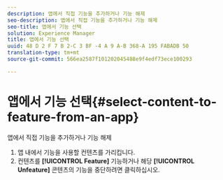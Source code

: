 ```yaml
---
description: 앱에서 직접 기능을 추가하거나 기능 해제
seo-description: 앱에서 직접 기능을 추가하거나 기능 해제
seo-title: 앱에서 기능 선택
solution: Experience Manager
title: 앱에서 기능 선택
uuid: 48 D 2 F 7 B 2-C 3 BF -4 A 9 A-B 368-A 195 FABADB 50
translation-type: tm+mt
source-git-commit: 566ea2587f101202045488e9f4edf73ece100293

---
```



# 앱에서 기능 선택{#select-content-to-feature-from-an-app}

앱에서 직접 기능을 추가하거나 기능 해제

1. 앱 내에서 기능을 사용할 컨텐츠를 가리킵니다.
1. 컨텐츠를 **[!UICONTROL Feature]** 기능하거나 해당 **[!UICONTROL Unfeature]** 콘텐츠의 기능을 중단하려면 클릭하십시오.
